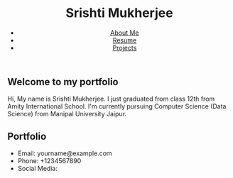 <html lang="en">
<head>
    <meta charset="UTF-8">
    <meta name="viewport" content="width=device-width, initial-scale=1.0">
    <title>Your Name - Portfolio</title>
    <link rel="stylesheet" href="task.css">
</head>
<body>
    <header>
        <div class="container">
            <h1>Srishti Mukherjee</h1>
            <nav>
                <ul>
                    <li><a href="#about">About Me</a></li>
                    <li><a href="#portfolio">Resume</a></li>
                    <li><a href="#contact">Projects</a></li>
                </ul>
            </nav>
        </div>
    </header>
 <section id="about">
        <div class="container">
            <h2>Welcome to my portfolio
            </h2>
            <p>Hi, My name is Srishti Mukherjee.
I just graduated from class 12th from Amity International School.
I'm currently pursuing Computer Science (Data Science) from Manipal University Jaipur.</p>
        </div>
    </section>

 <section id="portfolio">
        <div class="container">
            <h2>Portfolio</h2>
            <!-- Showcase your work here with images, descriptions, links, etc. -->
        </div>
    </section>


  <footer>
        <div class="container">
            <ul>
                <li>Email: yourname@example.com</li>
                <li>Phone: +1234567890</li>
                <li>Social Media: <!-- Links to your social media profiles --></li>
            </ul>
        </div>
    </footer>
 <script src="scripts.js"></script>


 
</body>
<script src="code.js"></script>
</html>

